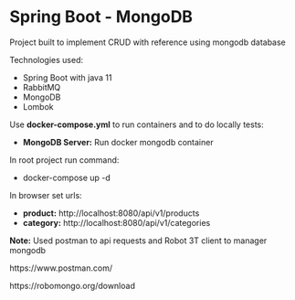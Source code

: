 # Spring Boot - MongoDB
Project built to implement CRUD with reference using mongodb database

Technologies used:

- Spring Boot with java 11
- RabbitMQ
- MongoDB
- Lombok

Use **docker-compose.yml** to run containers and to do locally tests:

- **MongoDB Server:** Run docker mongodb container

In root project run command:

- docker-compose up -d

In browser set urls:

- **product:** http://localhost:8080/api/v1/products
- **category:** http://localhost:8080/api/v1/categories

**Note:** Used postman to api requests and Robot 3T client to manager mongodb
<p>https://www.postman.com/</p>
<p>https://robomongo.org/download</p>
